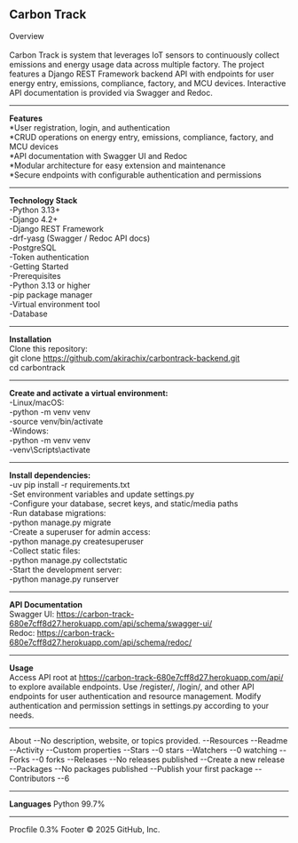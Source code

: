 
**Carbon Track**<br>
---
Overview<br>
<br>
Carbon Track is system that leverages IoT sensors to continuously collect emissions and energy usage data across multiple factory. The project features a Django REST Framework backend API with endpoints for user energy entry, emissions, compliance, factory, and MCU devices. Interactive API documentation is provided via Swagger and Redoc.

---

**Features**<br>
*User registration, login, and authentication <br>
*CRUD operations on energy entry, emissions, compliance, factory, and MCU devices <br>
*API documentation with Swagger UI and Redoc <br>
*Modular architecture for easy extension and maintenance <br>
*Secure endpoints with configurable authentication and permissions <br>

---

**Technology Stack** <br>
-Python 3.13+ <br>
-Django 4.2+ <br>
-Django REST Framework <br>
-drf-yasg (Swagger / Redoc API docs) <br>
-PostgreSQL <br>
-Token authentication <br>
-Getting Started <br>
-Prerequisites <br>
-Python 3.13 or higher <br>
-pip package manager <br>
-Virtual environment tool <br>
-Database <br>

---

**Installation** <br>
Clone this repository: <br>
git clone https://github.com/akirachix/carbontrack-backend.git <br>
cd carbontrack <br>

---

**Create and activate a virtual environment:** <br>
-Linux/macOS: <br>
-python -m venv venv <br>
-source venv/bin/activate <br>
-Windows: <br>
-python -m venv venv <br>
-venv\Scripts\activate <br>

---

**Install dependencies:** <br>
-uv pip install -r requirements.txt <br>
-Set environment variables and update settings.py <br>
-Configure your database, secret keys, and static/media paths <br>
-Run database migrations: <br>
-python manage.py migrate <br>
-Create a superuser for admin access: <br>
-python manage.py createsuperuser <br>
-Collect static files: <br>
-python manage.py collectstatic <br>
-Start the development server: <br>
-python manage.py runserver <br>

---

**API Documentation** <br>
Swagger UI: https://carbon-track-680e7cff8d27.herokuapp.com/api/schema/swagger-ui/ <br>
Redoc: https://carbon-track-680e7cff8d27.herokuapp.com/api/schema/redoc/ <br>

---

**Usage** <br>
Access API root at https://carbon-track-680e7cff8d27.herokuapp.com/api/ to explore available endpoints.
Use /register/, /login/, and other API endpoints for user authentication and resource management.
Modify authentication and permission settings in settings.py according to your needs.

---

About
--No description, website, or topics provided.
--Resources
--Readme
--Activity
--Custom properties
--Stars
--0 stars
--Watchers
--0 watching
--Forks
--0 forks
--Releases
--No releases published
--Create a new release
--Packages
--No packages published
--Publish your first package
--Contributors
--6

---

**Languages**
Python
99.7%

---
 
Procfile
0.3%
Footer
© 2025 GitHub, Inc.






